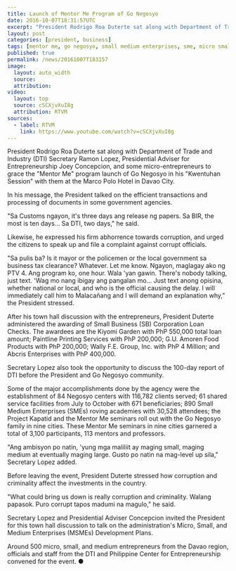 ```yaml
---
title: Launch of Mentor Me Program of Go Negosyo
date: 2016-10-07T18:31:57UTC
excerpt: "President Rodrigo Roa Duterte sat along with Department of Trade and Industry Secretary Ramon Lopez, Presidential Adviser for Entrepreneurship Joey Concepcion, to grace the 'Mentor Me' program launch of Go Negosyo at the Marco Polo Hotel in Davao City on 7 October 2016."
layout: post
categories: [president, business]
tags: [mentor me, go negosyo, small medium enterprises, sme, micro small medium enterprises, msme, dti]
published: true
permalink: /news/20161007T183157
image:
  layout: auto_width
  source: 
  attribution: 
video:
  layout: top
  source: cSCXjvXuI8g
  attribution: RTVM
sources:
  - label: RTVM
    link: https://www.youtube.com/watch?v=cSCXjvXuI8g
---
```


President Rodrigo Roa Duterte sat along with Department of Trade and Industry (DTI) Secretary Ramon Lopez, Presidential Adviser for Entrepreneurship Joey Concepcion, and some micro-entrepreneurs to grace the "Mentor Me" program launch of Go Negosyo in his "Kwentuhan Session" with them at the Marco Polo Hotel in Davao City.

In his message, the President talked on the efficient transactions and processing of documents in some government agencies.

"Sa Customs ngayon, it's three days ang release ng papers. Sa BIR, the most is ten days... Sa DTI, two days," he said.

Likewise, he expressed his firm abhorrence towards corruption, and urged the citizens to speak up and file a complaint against corrupt officials.

"Sa pulis ba? Is it mayor or the policemen or the local government sa business tax clearance? Whatever. Let me know. Ngayon, maglagay ako ng PTV 4. Ang program ko, one hour. Wala 'yan gawin. There's nobody talking, just text. 'Wag mo nang ibigay ang pangalan mo... Just text anong opisina, whether national or local, and who is the official causing the delay. I will immediately call him to Malacañang and I will demand an explanation why," the President stressed.

After his town hall discussion with the entrepreneurs, President Duterte administered the awarding of Small Business (SB) Corporation Loan Checks. The awardees are the Kiyomi Garden with PhP 550,000 total loan amount; Paintline Printing Services with PhP 200,000; G.U. Amoren Food Products with PhP 200,000; Wally F.E. Group, Inc. with PhP 4 Million; and Abcris Enterprises with PhP 400,000.

Secretary Lopez also took the opportunity to discuss the 100-day report of DTI before the President and Go Negosyo community.

Some of the major accomplishments done by the agency were the establishment of 84 Negosyo centers with 116,782 clients served; 61 shared service facilities from July to October with 671 beneficiaries; 890 Small Medium Enterprises (SMEs) roving academies with 30,528 attendees; the Project Kapatid and the Mentor Me seminars roll out with the Go Negosyo family in nine cities. These Mentor Me seminars in nine cities garnered a total of 3,100 participants, 113 mentors and professors.

"Ang ambisyon po natin, 'yung mga maliliit ay maging small, maging medium at eventually maging large. Gusto po natin na mag-level up sila," Secretary Lopez added.

Before leaving the event, President Duterte stressed how corruption and criminality affect the investments in the country.

"What could bring us down is really corruption and criminality. Walang papasok. Puro corrupt tapos madumi na magulo," he said.

Secretary Lopez and Presidential Adviser Concepcion invited the President for this town hall discussion to talk on the administration's Micro, Small, and Medium Enterprises (MSMEs) Development Plans.

Around 500 micro, small, and medium entrepreneurs from the Davao region, officials and staff from the DTI and Philippine Center for Entrepreneurship convened for the event.
&#x25cf;
